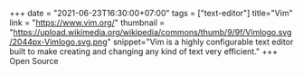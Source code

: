 +++
date = "2021-06-23T16:30:00+07:00"
tags = ["text-editor"]
title="Vim"
link = "https://www.vim.org/"
thumbnail = "https://upload.wikimedia.org/wikipedia/commons/thumb/9/9f/Vimlogo.svg/2044px-Vimlogo.svg.png"
snippet="Vim is a highly configurable text editor built to make creating and changing any kind of text very efficient."
+++
Open Source